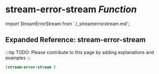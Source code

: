# **stream-error-stream** *Function*

import StreamErrorStream from './_streamerrorstream.md';

<StreamErrorStream />

## Expanded Reference: stream-error-stream

:::tip
TODO: Please contribute to this page by adding explanations and examples
:::

```lisp
(stream-error-stream )
```
